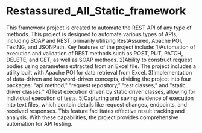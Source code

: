 # Restassured_All_Static_framework
This framework project is created to automate the REST API of any type of methods. 
This project is designed to automate various types of APIs, including SOAP and REST, primarily utilizing RestAssured, Apache POI, TestNG, and JSONPath.
Key features of the project include:
1)Automation of execution and validation of REST methods such as POST, PUT, PATCH, DELETE, and GET, as well as SOAP methods.
2)Ability to construct request bodies using parameters extracted from an Excel file. The project includes a utility built with Apache POI for  data retrieval from Excel.
3)Implementation of data-driven and keyword-driven concepts, dividing the project into four packages: "api method," "request repository," "test classes," and "static driver classes."
4)Test execution driven by static driver classes, allowing for individual execution of tests.
5)Capturing and saving evidence of execution into text files, which contain details like request changes, endpoints, and received responses. This feature facilitates effective result tracking and analysis.
With these capabilities, the project provides comprehensive automation for API testing.
